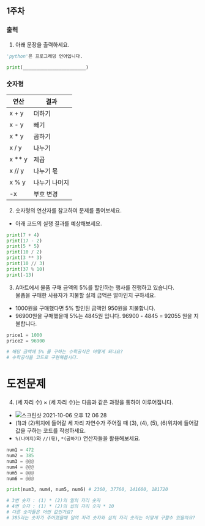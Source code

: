 ## 1주차

### 출력

 1. 아래 문장을 출력하세요.
```python
'python'은 프로그래밍 언어입니다.
```
```python
print(_______________________)
```


### 숫자형


|연산|결과|
|------|---|
|x + y|더하기|
|x - y|빼기|
|x * y|곱하기|
|x / y|나누기|
|x ** y|제곱|
|x // y|나누기 몫|
|x % y|나누기 나머지|
|-x|부호 변경|


 2. 숫자형의 연산자를 참고하여 문제를 풀어보세요.
- 아래 코드의 실행 결과를 예상해보세요.
```python
print(7 + 4)
print(17 - 2)
print(5 * 5)
print(10 / 2)
print(3 ** 3)
print(10 // 3)
print(37 % 10)
print(-13)
```

 3. A마트에서 물품 구매 금액의 5%를 할인하는 행사를 진행하고 있습니다.     
물품을 구매한 사용자가 지불할 실제 금액은 얼마인지 구하세요.     
- 1000원을 구매했다면 5% 할인된 금액인 950원을 지불합니다.    
- 96900원을 구매했을때 5%는 4845원 입니다. 96900 - 4845 = 92055 원을 지불합니다.

```python
price1 = 1000
price2 = 96900

# 해당 금액에 5% 를 구하는 수학공식은 어떻게 되나요?
# 수학공식을 코드로 구현해봅시다.
```


# 도전문제

 4. (세 자리 수) × (세 자리 수)는 다음과 같은 과정을 통하여 이루어집니다.
  - ![스크린샷 2021-10-06 오후 12 06 28](https://user-images.githubusercontent.com/89170523/136134356-c2cc9c8f-3694-4061-a308-65b5cb04f0ff.png)
  - (1)과 (2)위치에 들어갈 세 자리 자연수가 주어질 때 (3), (4), (5), (6)위치에 들어갈 값을 구하는 코드를 작성하세요.
  - `%(나머지)`와 `//(몫)`, `*(곱하기)` 연산자들을 활용해보세요.

```python
num1 = 472
num2 = 385
num3 = @@@
num4 = @@@
num5 = @@@
num6 = @@@

print(num3, num4, num5, num6) # 2360, 37760, 141600, 181720

# 3번 숫자 : (1) * (2)의 일의 자리 숫자
# 4번 숫자 : (1) * (2)의 십의 자리 숫자 * 10
# 다른 숫자들은 어떤 값인가요?
# 385라는 숫자가 주어졌을때 일의 자리 숫자와 십의 자리 숫자는 어떻게 구할수 있을까요?
```
